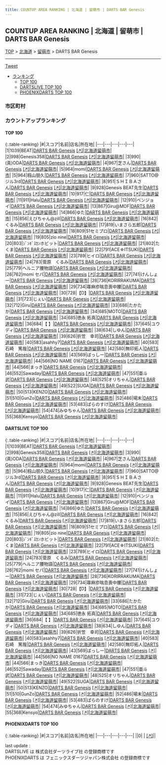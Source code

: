 ```yaml
---
title: COUNTUP AREA RANKING | 北海道 | 留萌市 | DARTS BAR Genesis
---
```

## COUNTUP AREA RANKING | 北海道 | 留萌市 | DARTS BAR Genesis

[TOP](/darts/rank/) > [北海道](/darts/rank/北海道/) > [留萌市](/darts/rank/北海道/留萌市/) > DARTS BAR Genesis

___

<a href="https://twitter.com/share?ref_src=twsrc%5Etfw" data-text="COUNTUP AREA RANKING | 北海道留萌市DARTS BAR Genesis" class="twitter-share-button" data-hashtags="DARTSLIVE,PHOENIXDARTS,darts,ダーツ" data-show-count="false">Tweet</a>

* [ランキング](#カウントアップランキング)
    * [TOP 100](#top-100)
    * [DARTSLIVE TOP 100](#dartslive-top-100)
    * [PHOENIXDARTS TOP 100](#phoenixdarts-top-100)

### 市区町村

<ul>

</ul>

### カウントアップランキング

#### TOP 100



{:.table-ranking}
|#|スコア|名前|店名|所在地|
|---|---|---|---|---|
|1|1039|<span class="rank-name-dl">BEAT</span>|<a href="/darts/rank/shops/e6007222f2e58c11fec1ae84bb28bd87.html">DARTS BAR Genesis</a> <a href="https://search.dartslive.com/jp/shop/e6007222f2e58c11fec1ae84bb28bd87">[↗]</a>|<a href="/darts/rank/北海道/留萌市">北海道留萌市</a>|
|2|998|<span class="rank-name-dl">Genesis358</span>|<a href="/darts/rank/shops/e6007222f2e58c11fec1ae84bb28bd87.html">DARTS BAR Genesis</a> <a href="https://search.dartslive.com/jp/shop/e6007222f2e58c11fec1ae84bb28bd87">[↗]</a>|<a href="/darts/rank/北海道/留萌市">北海道留萌市</a>|
|3|990|<span class="rank-name-dl">(真)ODA</span>|<a href="/darts/rank/shops/e6007222f2e58c11fec1ae84bb28bd87.html">DARTS BAR Genesis</a> <a href="https://search.dartslive.com/jp/shop/e6007222f2e58c11fec1ae84bb28bd87">[↗]</a>|<a href="/darts/rank/北海道/留萌市">北海道留萌市</a>|
|4|967|<span class="rank-name-dl">芝さん</span>|<a href="/darts/rank/shops/e6007222f2e58c11fec1ae84bb28bd87.html">DARTS BAR Genesis</a> <a href="https://search.dartslive.com/jp/shop/e6007222f2e58c11fec1ae84bb28bd87">[↗]</a>|<a href="/darts/rank/北海道/留萌市">北海道留萌市</a>|
|5|964|<span class="rank-name-dl">momi</span>|<a href="/darts/rank/shops/e6007222f2e58c11fec1ae84bb28bd87.html">DARTS BAR Genesis</a> <a href="https://search.dartslive.com/jp/shop/e6007222f2e58c11fec1ae84bb28bd87">[↗]</a>|<a href="/darts/rank/北海道/留萌市">北海道留萌市</a>|
|5|964|<span class="rank-name-dl">籾山朋久</span>|<a href="/darts/rank/shops/e6007222f2e58c11fec1ae84bb28bd87.html">DARTS BAR Genesis</a> <a href="https://search.dartslive.com/jp/shop/e6007222f2e58c11fec1ae84bb28bd87">[↗]</a>|<a href="/darts/rank/北海道/留萌市">北海道留萌市</a>|
|7|960|<span class="rank-name-dl">SATTO@ジル3rd</span>|<a href="/darts/rank/shops/e6007222f2e58c11fec1ae84bb28bd87.html">DARTS BAR Genesis</a> <a href="https://search.dartslive.com/jp/shop/e6007222f2e58c11fec1ae84bb28bd87">[↗]</a>|<a href="/darts/rank/北海道/留萌市">北海道留萌市</a>|
|8|951|<span class="rank-name-dl">ＳＨＩＢＡさん</span>|<a href="/darts/rank/shops/e6007222f2e58c11fec1ae84bb28bd87.html">DARTS BAR Genesis</a> <a href="https://search.dartslive.com/jp/shop/e6007222f2e58c11fec1ae84bb28bd87">[↗]</a>|<a href="/darts/rank/北海道/留萌市">北海道留萌市</a>|
|9|928|<span class="rank-name-dl">Genesis BEAT先生</span>|<a href="/darts/rank/shops/e6007222f2e58c11fec1ae84bb28bd87.html">DARTS BAR Genesis</a> <a href="https://search.dartslive.com/jp/shop/e6007222f2e58c11fec1ae84bb28bd87">[↗]</a>|<a href="/darts/rank/北海道/留萌市">北海道留萌市</a>|
|10|917|<span class="rank-name-dl">仁</span>|<a href="/darts/rank/shops/e6007222f2e58c11fec1ae84bb28bd87.html">DARTS BAR Genesis</a> <a href="https://search.dartslive.com/jp/shop/e6007222f2e58c11fec1ae84bb28bd87">[↗]</a>|<a href="/darts/rank/北海道/留萌市">北海道留萌市</a>|
|11|911|<span class="rank-name-dl">Halu</span>|<a href="/darts/rank/shops/e6007222f2e58c11fec1ae84bb28bd87.html">DARTS BAR Genesis</a> <a href="https://search.dartslive.com/jp/shop/e6007222f2e58c11fec1ae84bb28bd87">[↗]</a>|<a href="/darts/rank/北海道/留萌市">北海道留萌市</a>|
|12|910|<span class="rank-name-dl">ベンジョイ</span>|<a href="/darts/rank/shops/e6007222f2e58c11fec1ae84bb28bd87.html">DARTS BAR Genesis</a> <a href="https://search.dartslive.com/jp/shop/e6007222f2e58c11fec1ae84bb28bd87">[↗]</a>|<a href="/darts/rank/北海道/留萌市">北海道留萌市</a>|
|13|867|<span class="rank-name-dl">Giru@MOF</span>|<a href="/darts/rank/shops/e6007222f2e58c11fec1ae84bb28bd87.html">DARTS BAR Genesis</a> <a href="https://search.dartslive.com/jp/shop/e6007222f2e58c11fec1ae84bb28bd87">[↗]</a>|<a href="/darts/rank/北海道/留萌市">北海道留萌市</a>|
|14|866|<span class="rank-name-dl">ゆた</span>|<a href="/darts/rank/shops/e6007222f2e58c11fec1ae84bb28bd87.html">DARTS BAR Genesis</a> <a href="https://search.dartslive.com/jp/shop/e6007222f2e58c11fec1ae84bb28bd87">[↗]</a>|<a href="/darts/rank/北海道/留萌市">北海道留萌市</a>|
|15|856|<span class="rank-name-dl">えびちゃん@zill</span>|<a href="/darts/rank/shops/e6007222f2e58c11fec1ae84bb28bd87.html">DARTS BAR Genesis</a> <a href="https://search.dartslive.com/jp/shop/e6007222f2e58c11fec1ae84bb28bd87">[↗]</a>|<a href="/darts/rank/北海道/留萌市">北海道留萌市</a>|
|16|842|<span class="rank-name-dl">くるみ</span>|<a href="/darts/rank/shops/e6007222f2e58c11fec1ae84bb28bd87.html">DARTS BAR Genesis</a> <a href="https://search.dartslive.com/jp/shop/e6007222f2e58c11fec1ae84bb28bd87">[↗]</a>|<a href="/darts/rank/北海道/留萌市">北海道留萌市</a>|
|17|819|<span class="rank-name-dl">いまさら五郎</span>|<a href="/darts/rank/shops/e6007222f2e58c11fec1ae84bb28bd87.html">DARTS BAR Genesis</a> <a href="https://search.dartslive.com/jp/shop/e6007222f2e58c11fec1ae84bb28bd87">[↗]</a>|<a href="/darts/rank/北海道/留萌市">北海道留萌市</a>|
|18|809|<span class="rank-name-dl">51セミプロ</span>|<a href="/darts/rank/shops/e6007222f2e58c11fec1ae84bb28bd87.html">DARTS BAR Genesis</a> <a href="https://search.dartslive.com/jp/shop/e6007222f2e58c11fec1ae84bb28bd87">[↗]</a>|<a href="/darts/rank/北海道/留萌市">北海道留萌市</a>|
|19|805|<span class="rank-name-dl">zio nine</span>|<a href="/darts/rank/shops/e6007222f2e58c11fec1ae84bb28bd87.html">DARTS BAR Genesis</a> <a href="https://search.dartslive.com/jp/shop/e6007222f2e58c11fec1ae84bb28bd87">[↗]</a>|<a href="/darts/rank/北海道/留萌市">北海道留萌市</a>|
|20|803|<span class="rank-name-dl">ｼﾞﾝｷﾞｽｶﾝホビット</span>|<a href="/darts/rank/shops/e6007222f2e58c11fec1ae84bb28bd87.html">DARTS BAR Genesis</a> <a href="https://search.dartslive.com/jp/shop/e6007222f2e58c11fec1ae84bb28bd87">[↗]</a>|<a href="/darts/rank/北海道/留萌市">北海道留萌市</a>|
|21|802|<span class="rank-name-dl">たくま</span>|<a href="/darts/rank/shops/e6007222f2e58c11fec1ae84bb28bd87.html">DARTS BAR Genesis</a> <a href="https://search.dartslive.com/jp/shop/e6007222f2e58c11fec1ae84bb28bd87">[↗]</a>|<a href="/darts/rank/北海道/留萌市">北海道留萌市</a>|
|22|791|<span class="rank-name-dl">ACE☆ITSUKI</span>|<a href="/darts/rank/shops/e6007222f2e58c11fec1ae84bb28bd87.html">DARTS BAR Genesis</a> <a href="https://search.dartslive.com/jp/shop/e6007222f2e58c11fec1ae84bb28bd87">[↗]</a>|<a href="/darts/rank/北海道/留萌市">北海道留萌市</a>|
|23|789|<span class="rank-name-dl">ヒイロ</span>|<a href="/darts/rank/shops/e6007222f2e58c11fec1ae84bb28bd87.html">DARTS BAR Genesis</a> <a href="https://search.dartslive.com/jp/shop/e6007222f2e58c11fec1ae84bb28bd87">[↗]</a>|<a href="/darts/rank/北海道/留萌市">北海道留萌市</a>|
|24|783|<span class="rank-name-dl">菅原　くるみ</span>|<a href="/darts/rank/shops/e6007222f2e58c11fec1ae84bb28bd87.html">DARTS BAR Genesis</a> <a href="https://search.dartslive.com/jp/shop/e6007222f2e58c11fec1ae84bb28bd87">[↗]</a>|<a href="/darts/rank/北海道/留萌市">北海道留萌市</a>|
|25|779|<span class="rank-name-dl">ヘルニア腰物語</span>|<a href="/darts/rank/shops/e6007222f2e58c11fec1ae84bb28bd87.html">DARTS BAR Genesis</a> <a href="https://search.dartslive.com/jp/shop/e6007222f2e58c11fec1ae84bb28bd87">[↗]</a>|<a href="/darts/rank/北海道/留萌市">北海道留萌市</a>|
|26|762|<span class="rank-name-dl">momi セパ</span>|<a href="/darts/rank/shops/e6007222f2e58c11fec1ae84bb28bd87.html">DARTS BAR Genesis</a> <a href="https://search.dartslive.com/jp/shop/e6007222f2e58c11fec1ae84bb28bd87">[↗]</a>|<a href="/darts/rank/北海道/留萌市">北海道留萌市</a>|
|27|741|<span class="rank-name-dl">けんしょー</span>|<a href="/darts/rank/shops/e6007222f2e58c11fec1ae84bb28bd87.html">DARTS BAR Genesis</a> <a href="https://search.dartslive.com/jp/shop/e6007222f2e58c11fec1ae84bb28bd87">[↗]</a>|<a href="/darts/rank/北海道/留萌市">北海道留萌市</a>|
|28|736|<span class="rank-name-dl">KORIRRAKUMA</span>|<a href="/darts/rank/shops/e6007222f2e58c11fec1ae84bb28bd87.html">DARTS BAR Genesis</a> <a href="https://search.dartslive.com/jp/shop/e6007222f2e58c11fec1ae84bb28bd87">[↗]</a>|<a href="/darts/rank/北海道/留萌市">北海道留萌市</a>|
|29|734|<span class="rank-name-dl">蕁麻疹喘息喪中腰</span>|<a href="/darts/rank/shops/e6007222f2e58c11fec1ae84bb28bd87.html">DARTS BAR Genesis</a> <a href="https://search.dartslive.com/jp/shop/e6007222f2e58c11fec1ae84bb28bd87">[↗]</a>|<a href="/darts/rank/北海道/留萌市">北海道留萌市</a>|
|30|728|<span class="rank-name-dl">【D】</span>|<a href="/darts/rank/shops/e6007222f2e58c11fec1ae84bb28bd87.html">DARTS BAR Genesis</a> <a href="https://search.dartslive.com/jp/shop/e6007222f2e58c11fec1ae84bb28bd87">[↗]</a>|<a href="/darts/rank/北海道/留萌市">北海道留萌市</a>|
|31|723|<span class="rank-name-dl">じぇい</span>|<a href="/darts/rank/shops/e6007222f2e58c11fec1ae84bb28bd87.html">DARTS BAR Genesis</a> <a href="https://search.dartslive.com/jp/shop/e6007222f2e58c11fec1ae84bb28bd87">[↗]</a>|<a href="/darts/rank/北海道/留萌市">北海道留萌市</a>|
|32|712|<span class="rank-name-dl">Giru</span>|<a href="/darts/rank/shops/e6007222f2e58c11fec1ae84bb28bd87.html">DARTS BAR Genesis</a> <a href="https://search.dartslive.com/jp/shop/e6007222f2e58c11fec1ae84bb28bd87">[↗]</a>|<a href="/darts/rank/北海道/留萌市">北海道留萌市</a>|
|33|686|<span class="rank-name-dl">たかたか</span>|<a href="/darts/rank/shops/e6007222f2e58c11fec1ae84bb28bd87.html">DARTS BAR Genesis</a> <a href="https://search.dartslive.com/jp/shop/e6007222f2e58c11fec1ae84bb28bd87">[↗]</a>|<a href="/darts/rank/北海道/留萌市">北海道留萌市</a>|
|34|685|<span class="rank-name-dl">MOTO</span>|<a href="/darts/rank/shops/e6007222f2e58c11fec1ae84bb28bd87.html">DARTS BAR Genesis</a> <a href="https://search.dartslive.com/jp/shop/e6007222f2e58c11fec1ae84bb28bd87">[↗]</a>|<a href="/darts/rank/北海道/留萌市">北海道留萌市</a>|
|34|685|<span class="rank-name-dl">徳永 拓真</span>|<a href="/darts/rank/shops/e6007222f2e58c11fec1ae84bb28bd87.html">DARTS BAR Genesis</a> <a href="https://search.dartslive.com/jp/shop/e6007222f2e58c11fec1ae84bb28bd87">[↗]</a>|<a href="/darts/rank/北海道/留萌市">北海道留萌市</a>|
|36|684|<span class="rank-name-dl">【 】</span>|<a href="/darts/rank/shops/e6007222f2e58c11fec1ae84bb28bd87.html">DARTS BAR Genesis</a> <a href="https://search.dartslive.com/jp/shop/e6007222f2e58c11fec1ae84bb28bd87">[↗]</a>|<a href="/darts/rank/北海道/留萌市">北海道留萌市</a>|
|37|645|<span class="rank-name-dl">ユウディ</span>|<a href="/darts/rank/shops/e6007222f2e58c11fec1ae84bb28bd87.html">DARTS BAR Genesis</a> <a href="https://search.dartslive.com/jp/shop/e6007222f2e58c11fec1ae84bb28bd87">[↗]</a>|<a href="/darts/rank/北海道/留萌市">北海道留萌市</a>|
|38|634|<span class="rank-name-dl">しゆん</span>|<a href="/darts/rank/shops/e6007222f2e58c11fec1ae84bb28bd87.html">DARTS BAR Genesis</a> <a href="https://search.dartslive.com/jp/shop/e6007222f2e58c11fec1ae84bb28bd87">[↗]</a>|<a href="/darts/rank/北海道/留萌市">北海道留萌市</a>|
|39|626|<span class="rank-name-dl">折笠　幸司</span>|<a href="/darts/rank/shops/e6007222f2e58c11fec1ae84bb28bd87.html">DARTS BAR Genesis</a> <a href="https://search.dartslive.com/jp/shop/e6007222f2e58c11fec1ae84bb28bd87">[↗]</a>|<a href="/darts/rank/北海道/留萌市">北海道留萌市</a>|
|40|583|<span class="rank-name-dl">asahhy7</span>|<a href="/darts/rank/shops/e6007222f2e58c11fec1ae84bb28bd87.html">DARTS BAR Genesis</a> <a href="https://search.dartslive.com/jp/shop/e6007222f2e58c11fec1ae84bb28bd87">[↗]</a>|<a href="/darts/rank/北海道/留萌市">北海道留萌市</a>|
|40|583|<span class="rank-name-dl">石崎　篤哉</span>|<a href="/darts/rank/shops/e6007222f2e58c11fec1ae84bb28bd87.html">DARTS BAR Genesis</a> <a href="https://search.dartslive.com/jp/shop/e6007222f2e58c11fec1ae84bb28bd87">[↗]</a>|<a href="/darts/rank/北海道/留萌市">北海道留萌市</a>|
|42|580|<span class="rank-name-dl">無印拓人</span>|<a href="/darts/rank/shops/e6007222f2e58c11fec1ae84bb28bd87.html">DARTS BAR Genesis</a> <a href="https://search.dartslive.com/jp/shop/e6007222f2e58c11fec1ae84bb28bd87">[↗]</a>|<a href="/darts/rank/北海道/留萌市">北海道留萌市</a>|
|43|569|<span class="rank-name-dl">ばっしー</span>|<a href="/darts/rank/shops/e6007222f2e58c11fec1ae84bb28bd87.html">DARTS BAR Genesis</a> <a href="https://search.dartslive.com/jp/shop/e6007222f2e58c11fec1ae84bb28bd87">[↗]</a>|<a href="/darts/rank/北海道/留萌市">北海道留萌市</a>|
|44|566|<span class="rank-name-dl">NO NAME 0167</span>|<a href="/darts/rank/shops/e6007222f2e58c11fec1ae84bb28bd87.html">DARTS BAR Genesis</a> <a href="https://search.dartslive.com/jp/shop/e6007222f2e58c11fec1ae84bb28bd87">[↗]</a>|<a href="/darts/rank/北海道/留萌市">北海道留萌市</a>|
|44|566|<span class="rank-name-dl">まっき</span>|<a href="/darts/rank/shops/e6007222f2e58c11fec1ae84bb28bd87.html">DARTS BAR Genesis</a> <a href="https://search.dartslive.com/jp/shop/e6007222f2e58c11fec1ae84bb28bd87">[↗]</a>|<a href="/darts/rank/北海道/留萌市">北海道留萌市</a>|
|46|552|<span class="rank-name-dl">Sawaday</span>|<a href="/darts/rank/shops/e6007222f2e58c11fec1ae84bb28bd87.html">DARTS BAR Genesis</a> <a href="https://search.dartslive.com/jp/shop/e6007222f2e58c11fec1ae84bb28bd87">[↗]</a>|<a href="/darts/rank/北海道/留萌市">北海道留萌市</a>|
|47|551|<span class="rank-name-dl">亜斗武</span>|<a href="/darts/rank/shops/e6007222f2e58c11fec1ae84bb28bd87.html">DARTS BAR Genesis</a> <a href="https://search.dartslive.com/jp/shop/e6007222f2e58c11fec1ae84bb28bd87">[↗]</a>|<a href="/darts/rank/北海道/留萌市">北海道留萌市</a>|
|48|525|<span class="rank-name-dl">オリちゃん</span>|<a href="/darts/rank/shops/e6007222f2e58c11fec1ae84bb28bd87.html">DARTS BAR Genesis</a> <a href="https://search.dartslive.com/jp/shop/e6007222f2e58c11fec1ae84bb28bd87">[↗]</a>|<a href="/darts/rank/北海道/留萌市">北海道留萌市</a>|
|49|522|<span class="rank-name-dl">SUGA</span>|<a href="/darts/rank/shops/e6007222f2e58c11fec1ae84bb28bd87.html">DARTS BAR Genesis</a> <a href="https://search.dartslive.com/jp/shop/e6007222f2e58c11fec1ae84bb28bd87">[↗]</a>|<a href="/darts/rank/北海道/留萌市">北海道留萌市</a>|
|50|513|<span class="rank-name-dl">KENZO</span>|<a href="/darts/rank/shops/e6007222f2e58c11fec1ae84bb28bd87.html">DARTS BAR Genesis</a> <a href="https://search.dartslive.com/jp/shop/e6007222f2e58c11fec1ae84bb28bd87">[↗]</a>|<a href="/darts/rank/北海道/留萌市">北海道留萌市</a>|
|51|510|<span class="rank-name-dl">GunZo</span>|<a href="/darts/rank/shops/e6007222f2e58c11fec1ae84bb28bd87.html">DARTS BAR Genesis</a> <a href="https://search.dartslive.com/jp/shop/e6007222f2e58c11fec1ae84bb28bd87">[↗]</a>|<a href="/darts/rank/北海道/留萌市">北海道留萌市</a>|
|52|486|<span class="rank-name-dl">場末</span>|<a href="/darts/rank/shops/e6007222f2e58c11fec1ae84bb28bd87.html">DARTS BAR Genesis</a> <a href="https://search.dartslive.com/jp/shop/e6007222f2e58c11fec1ae84bb28bd87">[↗]</a>|<a href="/darts/rank/北海道/留萌市">北海道留萌市</a>|
|53|483|<span class="rank-name-dl">ぱらのすけ</span>|<a href="/darts/rank/shops/e6007222f2e58c11fec1ae84bb28bd87.html">DARTS BAR Genesis</a> <a href="https://search.dartslive.com/jp/shop/e6007222f2e58c11fec1ae84bb28bd87">[↗]</a>|<a href="/darts/rank/北海道/留萌市">北海道留萌市</a>|
|54|474|<span class="rank-name-dl">みゆちゃん</span>|<a href="/darts/rank/shops/e6007222f2e58c11fec1ae84bb28bd87.html">DARTS BAR Genesis</a> <a href="https://search.dartslive.com/jp/shop/e6007222f2e58c11fec1ae84bb28bd87">[↗]</a>|<a href="/darts/rank/北海道/留萌市">北海道留萌市</a>|
|55|368|<span class="rank-name-dl">Kensyo</span>|<a href="/darts/rank/shops/e6007222f2e58c11fec1ae84bb28bd87.html">DARTS BAR Genesis</a> <a href="https://search.dartslive.com/jp/shop/e6007222f2e58c11fec1ae84bb28bd87">[↗]</a>|<a href="/darts/rank/北海道/留萌市">北海道留萌市</a>|


#### DARTSLIVE TOP 100



{:.table-ranking}
|#|スコア|名前|店名|所在地|
|---|---|---|---|---|
|1|1039|<span class="rank-name-dl">BEAT</span>|<a href="/darts/rank/shops/e6007222f2e58c11fec1ae84bb28bd87.html">DARTS BAR Genesis</a> <a href="https://search.dartslive.com/jp/shop/e6007222f2e58c11fec1ae84bb28bd87">[↗]</a>|<a href="/darts/rank/北海道/留萌市">北海道留萌市</a>|
|2|998|<span class="rank-name-dl">Genesis358</span>|<a href="/darts/rank/shops/e6007222f2e58c11fec1ae84bb28bd87.html">DARTS BAR Genesis</a> <a href="https://search.dartslive.com/jp/shop/e6007222f2e58c11fec1ae84bb28bd87">[↗]</a>|<a href="/darts/rank/北海道/留萌市">北海道留萌市</a>|
|3|990|<span class="rank-name-dl">(真)ODA</span>|<a href="/darts/rank/shops/e6007222f2e58c11fec1ae84bb28bd87.html">DARTS BAR Genesis</a> <a href="https://search.dartslive.com/jp/shop/e6007222f2e58c11fec1ae84bb28bd87">[↗]</a>|<a href="/darts/rank/北海道/留萌市">北海道留萌市</a>|
|4|967|<span class="rank-name-dl">芝さん</span>|<a href="/darts/rank/shops/e6007222f2e58c11fec1ae84bb28bd87.html">DARTS BAR Genesis</a> <a href="https://search.dartslive.com/jp/shop/e6007222f2e58c11fec1ae84bb28bd87">[↗]</a>|<a href="/darts/rank/北海道/留萌市">北海道留萌市</a>|
|5|964|<span class="rank-name-dl">momi</span>|<a href="/darts/rank/shops/e6007222f2e58c11fec1ae84bb28bd87.html">DARTS BAR Genesis</a> <a href="https://search.dartslive.com/jp/shop/e6007222f2e58c11fec1ae84bb28bd87">[↗]</a>|<a href="/darts/rank/北海道/留萌市">北海道留萌市</a>|
|5|964|<span class="rank-name-dl">籾山朋久</span>|<a href="/darts/rank/shops/e6007222f2e58c11fec1ae84bb28bd87.html">DARTS BAR Genesis</a> <a href="https://search.dartslive.com/jp/shop/e6007222f2e58c11fec1ae84bb28bd87">[↗]</a>|<a href="/darts/rank/北海道/留萌市">北海道留萌市</a>|
|7|960|<span class="rank-name-dl">SATTO@ジル3rd</span>|<a href="/darts/rank/shops/e6007222f2e58c11fec1ae84bb28bd87.html">DARTS BAR Genesis</a> <a href="https://search.dartslive.com/jp/shop/e6007222f2e58c11fec1ae84bb28bd87">[↗]</a>|<a href="/darts/rank/北海道/留萌市">北海道留萌市</a>|
|8|951|<span class="rank-name-dl">ＳＨＩＢＡさん</span>|<a href="/darts/rank/shops/e6007222f2e58c11fec1ae84bb28bd87.html">DARTS BAR Genesis</a> <a href="https://search.dartslive.com/jp/shop/e6007222f2e58c11fec1ae84bb28bd87">[↗]</a>|<a href="/darts/rank/北海道/留萌市">北海道留萌市</a>|
|9|928|<span class="rank-name-dl">Genesis BEAT先生</span>|<a href="/darts/rank/shops/e6007222f2e58c11fec1ae84bb28bd87.html">DARTS BAR Genesis</a> <a href="https://search.dartslive.com/jp/shop/e6007222f2e58c11fec1ae84bb28bd87">[↗]</a>|<a href="/darts/rank/北海道/留萌市">北海道留萌市</a>|
|10|917|<span class="rank-name-dl">仁</span>|<a href="/darts/rank/shops/e6007222f2e58c11fec1ae84bb28bd87.html">DARTS BAR Genesis</a> <a href="https://search.dartslive.com/jp/shop/e6007222f2e58c11fec1ae84bb28bd87">[↗]</a>|<a href="/darts/rank/北海道/留萌市">北海道留萌市</a>|
|11|911|<span class="rank-name-dl">Halu</span>|<a href="/darts/rank/shops/e6007222f2e58c11fec1ae84bb28bd87.html">DARTS BAR Genesis</a> <a href="https://search.dartslive.com/jp/shop/e6007222f2e58c11fec1ae84bb28bd87">[↗]</a>|<a href="/darts/rank/北海道/留萌市">北海道留萌市</a>|
|12|910|<span class="rank-name-dl">ベンジョイ</span>|<a href="/darts/rank/shops/e6007222f2e58c11fec1ae84bb28bd87.html">DARTS BAR Genesis</a> <a href="https://search.dartslive.com/jp/shop/e6007222f2e58c11fec1ae84bb28bd87">[↗]</a>|<a href="/darts/rank/北海道/留萌市">北海道留萌市</a>|
|13|867|<span class="rank-name-dl">Giru@MOF</span>|<a href="/darts/rank/shops/e6007222f2e58c11fec1ae84bb28bd87.html">DARTS BAR Genesis</a> <a href="https://search.dartslive.com/jp/shop/e6007222f2e58c11fec1ae84bb28bd87">[↗]</a>|<a href="/darts/rank/北海道/留萌市">北海道留萌市</a>|
|14|866|<span class="rank-name-dl">ゆた</span>|<a href="/darts/rank/shops/e6007222f2e58c11fec1ae84bb28bd87.html">DARTS BAR Genesis</a> <a href="https://search.dartslive.com/jp/shop/e6007222f2e58c11fec1ae84bb28bd87">[↗]</a>|<a href="/darts/rank/北海道/留萌市">北海道留萌市</a>|
|15|856|<span class="rank-name-dl">えびちゃん@zill</span>|<a href="/darts/rank/shops/e6007222f2e58c11fec1ae84bb28bd87.html">DARTS BAR Genesis</a> <a href="https://search.dartslive.com/jp/shop/e6007222f2e58c11fec1ae84bb28bd87">[↗]</a>|<a href="/darts/rank/北海道/留萌市">北海道留萌市</a>|
|16|842|<span class="rank-name-dl">くるみ</span>|<a href="/darts/rank/shops/e6007222f2e58c11fec1ae84bb28bd87.html">DARTS BAR Genesis</a> <a href="https://search.dartslive.com/jp/shop/e6007222f2e58c11fec1ae84bb28bd87">[↗]</a>|<a href="/darts/rank/北海道/留萌市">北海道留萌市</a>|
|17|819|<span class="rank-name-dl">いまさら五郎</span>|<a href="/darts/rank/shops/e6007222f2e58c11fec1ae84bb28bd87.html">DARTS BAR Genesis</a> <a href="https://search.dartslive.com/jp/shop/e6007222f2e58c11fec1ae84bb28bd87">[↗]</a>|<a href="/darts/rank/北海道/留萌市">北海道留萌市</a>|
|18|809|<span class="rank-name-dl">51セミプロ</span>|<a href="/darts/rank/shops/e6007222f2e58c11fec1ae84bb28bd87.html">DARTS BAR Genesis</a> <a href="https://search.dartslive.com/jp/shop/e6007222f2e58c11fec1ae84bb28bd87">[↗]</a>|<a href="/darts/rank/北海道/留萌市">北海道留萌市</a>|
|19|805|<span class="rank-name-dl">zio nine</span>|<a href="/darts/rank/shops/e6007222f2e58c11fec1ae84bb28bd87.html">DARTS BAR Genesis</a> <a href="https://search.dartslive.com/jp/shop/e6007222f2e58c11fec1ae84bb28bd87">[↗]</a>|<a href="/darts/rank/北海道/留萌市">北海道留萌市</a>|
|20|803|<span class="rank-name-dl">ｼﾞﾝｷﾞｽｶﾝホビット</span>|<a href="/darts/rank/shops/e6007222f2e58c11fec1ae84bb28bd87.html">DARTS BAR Genesis</a> <a href="https://search.dartslive.com/jp/shop/e6007222f2e58c11fec1ae84bb28bd87">[↗]</a>|<a href="/darts/rank/北海道/留萌市">北海道留萌市</a>|
|21|802|<span class="rank-name-dl">たくま</span>|<a href="/darts/rank/shops/e6007222f2e58c11fec1ae84bb28bd87.html">DARTS BAR Genesis</a> <a href="https://search.dartslive.com/jp/shop/e6007222f2e58c11fec1ae84bb28bd87">[↗]</a>|<a href="/darts/rank/北海道/留萌市">北海道留萌市</a>|
|22|791|<span class="rank-name-dl">ACE☆ITSUKI</span>|<a href="/darts/rank/shops/e6007222f2e58c11fec1ae84bb28bd87.html">DARTS BAR Genesis</a> <a href="https://search.dartslive.com/jp/shop/e6007222f2e58c11fec1ae84bb28bd87">[↗]</a>|<a href="/darts/rank/北海道/留萌市">北海道留萌市</a>|
|23|789|<span class="rank-name-dl">ヒイロ</span>|<a href="/darts/rank/shops/e6007222f2e58c11fec1ae84bb28bd87.html">DARTS BAR Genesis</a> <a href="https://search.dartslive.com/jp/shop/e6007222f2e58c11fec1ae84bb28bd87">[↗]</a>|<a href="/darts/rank/北海道/留萌市">北海道留萌市</a>|
|24|783|<span class="rank-name-dl">菅原　くるみ</span>|<a href="/darts/rank/shops/e6007222f2e58c11fec1ae84bb28bd87.html">DARTS BAR Genesis</a> <a href="https://search.dartslive.com/jp/shop/e6007222f2e58c11fec1ae84bb28bd87">[↗]</a>|<a href="/darts/rank/北海道/留萌市">北海道留萌市</a>|
|25|779|<span class="rank-name-dl">ヘルニア腰物語</span>|<a href="/darts/rank/shops/e6007222f2e58c11fec1ae84bb28bd87.html">DARTS BAR Genesis</a> <a href="https://search.dartslive.com/jp/shop/e6007222f2e58c11fec1ae84bb28bd87">[↗]</a>|<a href="/darts/rank/北海道/留萌市">北海道留萌市</a>|
|26|762|<span class="rank-name-dl">momi セパ</span>|<a href="/darts/rank/shops/e6007222f2e58c11fec1ae84bb28bd87.html">DARTS BAR Genesis</a> <a href="https://search.dartslive.com/jp/shop/e6007222f2e58c11fec1ae84bb28bd87">[↗]</a>|<a href="/darts/rank/北海道/留萌市">北海道留萌市</a>|
|27|741|<span class="rank-name-dl">けんしょー</span>|<a href="/darts/rank/shops/e6007222f2e58c11fec1ae84bb28bd87.html">DARTS BAR Genesis</a> <a href="https://search.dartslive.com/jp/shop/e6007222f2e58c11fec1ae84bb28bd87">[↗]</a>|<a href="/darts/rank/北海道/留萌市">北海道留萌市</a>|
|28|736|<span class="rank-name-dl">KORIRRAKUMA</span>|<a href="/darts/rank/shops/e6007222f2e58c11fec1ae84bb28bd87.html">DARTS BAR Genesis</a> <a href="https://search.dartslive.com/jp/shop/e6007222f2e58c11fec1ae84bb28bd87">[↗]</a>|<a href="/darts/rank/北海道/留萌市">北海道留萌市</a>|
|29|734|<span class="rank-name-dl">蕁麻疹喘息喪中腰</span>|<a href="/darts/rank/shops/e6007222f2e58c11fec1ae84bb28bd87.html">DARTS BAR Genesis</a> <a href="https://search.dartslive.com/jp/shop/e6007222f2e58c11fec1ae84bb28bd87">[↗]</a>|<a href="/darts/rank/北海道/留萌市">北海道留萌市</a>|
|30|728|<span class="rank-name-dl">【D】</span>|<a href="/darts/rank/shops/e6007222f2e58c11fec1ae84bb28bd87.html">DARTS BAR Genesis</a> <a href="https://search.dartslive.com/jp/shop/e6007222f2e58c11fec1ae84bb28bd87">[↗]</a>|<a href="/darts/rank/北海道/留萌市">北海道留萌市</a>|
|31|723|<span class="rank-name-dl">じぇい</span>|<a href="/darts/rank/shops/e6007222f2e58c11fec1ae84bb28bd87.html">DARTS BAR Genesis</a> <a href="https://search.dartslive.com/jp/shop/e6007222f2e58c11fec1ae84bb28bd87">[↗]</a>|<a href="/darts/rank/北海道/留萌市">北海道留萌市</a>|
|32|712|<span class="rank-name-dl">Giru</span>|<a href="/darts/rank/shops/e6007222f2e58c11fec1ae84bb28bd87.html">DARTS BAR Genesis</a> <a href="https://search.dartslive.com/jp/shop/e6007222f2e58c11fec1ae84bb28bd87">[↗]</a>|<a href="/darts/rank/北海道/留萌市">北海道留萌市</a>|
|33|686|<span class="rank-name-dl">たかたか</span>|<a href="/darts/rank/shops/e6007222f2e58c11fec1ae84bb28bd87.html">DARTS BAR Genesis</a> <a href="https://search.dartslive.com/jp/shop/e6007222f2e58c11fec1ae84bb28bd87">[↗]</a>|<a href="/darts/rank/北海道/留萌市">北海道留萌市</a>|
|34|685|<span class="rank-name-dl">MOTO</span>|<a href="/darts/rank/shops/e6007222f2e58c11fec1ae84bb28bd87.html">DARTS BAR Genesis</a> <a href="https://search.dartslive.com/jp/shop/e6007222f2e58c11fec1ae84bb28bd87">[↗]</a>|<a href="/darts/rank/北海道/留萌市">北海道留萌市</a>|
|34|685|<span class="rank-name-dl">徳永 拓真</span>|<a href="/darts/rank/shops/e6007222f2e58c11fec1ae84bb28bd87.html">DARTS BAR Genesis</a> <a href="https://search.dartslive.com/jp/shop/e6007222f2e58c11fec1ae84bb28bd87">[↗]</a>|<a href="/darts/rank/北海道/留萌市">北海道留萌市</a>|
|36|684|<span class="rank-name-dl">【 】</span>|<a href="/darts/rank/shops/e6007222f2e58c11fec1ae84bb28bd87.html">DARTS BAR Genesis</a> <a href="https://search.dartslive.com/jp/shop/e6007222f2e58c11fec1ae84bb28bd87">[↗]</a>|<a href="/darts/rank/北海道/留萌市">北海道留萌市</a>|
|37|645|<span class="rank-name-dl">ユウディ</span>|<a href="/darts/rank/shops/e6007222f2e58c11fec1ae84bb28bd87.html">DARTS BAR Genesis</a> <a href="https://search.dartslive.com/jp/shop/e6007222f2e58c11fec1ae84bb28bd87">[↗]</a>|<a href="/darts/rank/北海道/留萌市">北海道留萌市</a>|
|38|634|<span class="rank-name-dl">しゆん</span>|<a href="/darts/rank/shops/e6007222f2e58c11fec1ae84bb28bd87.html">DARTS BAR Genesis</a> <a href="https://search.dartslive.com/jp/shop/e6007222f2e58c11fec1ae84bb28bd87">[↗]</a>|<a href="/darts/rank/北海道/留萌市">北海道留萌市</a>|
|39|626|<span class="rank-name-dl">折笠　幸司</span>|<a href="/darts/rank/shops/e6007222f2e58c11fec1ae84bb28bd87.html">DARTS BAR Genesis</a> <a href="https://search.dartslive.com/jp/shop/e6007222f2e58c11fec1ae84bb28bd87">[↗]</a>|<a href="/darts/rank/北海道/留萌市">北海道留萌市</a>|
|40|583|<span class="rank-name-dl">asahhy7</span>|<a href="/darts/rank/shops/e6007222f2e58c11fec1ae84bb28bd87.html">DARTS BAR Genesis</a> <a href="https://search.dartslive.com/jp/shop/e6007222f2e58c11fec1ae84bb28bd87">[↗]</a>|<a href="/darts/rank/北海道/留萌市">北海道留萌市</a>|
|40|583|<span class="rank-name-dl">石崎　篤哉</span>|<a href="/darts/rank/shops/e6007222f2e58c11fec1ae84bb28bd87.html">DARTS BAR Genesis</a> <a href="https://search.dartslive.com/jp/shop/e6007222f2e58c11fec1ae84bb28bd87">[↗]</a>|<a href="/darts/rank/北海道/留萌市">北海道留萌市</a>|
|42|580|<span class="rank-name-dl">無印拓人</span>|<a href="/darts/rank/shops/e6007222f2e58c11fec1ae84bb28bd87.html">DARTS BAR Genesis</a> <a href="https://search.dartslive.com/jp/shop/e6007222f2e58c11fec1ae84bb28bd87">[↗]</a>|<a href="/darts/rank/北海道/留萌市">北海道留萌市</a>|
|43|569|<span class="rank-name-dl">ばっしー</span>|<a href="/darts/rank/shops/e6007222f2e58c11fec1ae84bb28bd87.html">DARTS BAR Genesis</a> <a href="https://search.dartslive.com/jp/shop/e6007222f2e58c11fec1ae84bb28bd87">[↗]</a>|<a href="/darts/rank/北海道/留萌市">北海道留萌市</a>|
|44|566|<span class="rank-name-dl">NO NAME 0167</span>|<a href="/darts/rank/shops/e6007222f2e58c11fec1ae84bb28bd87.html">DARTS BAR Genesis</a> <a href="https://search.dartslive.com/jp/shop/e6007222f2e58c11fec1ae84bb28bd87">[↗]</a>|<a href="/darts/rank/北海道/留萌市">北海道留萌市</a>|
|44|566|<span class="rank-name-dl">まっき</span>|<a href="/darts/rank/shops/e6007222f2e58c11fec1ae84bb28bd87.html">DARTS BAR Genesis</a> <a href="https://search.dartslive.com/jp/shop/e6007222f2e58c11fec1ae84bb28bd87">[↗]</a>|<a href="/darts/rank/北海道/留萌市">北海道留萌市</a>|
|46|552|<span class="rank-name-dl">Sawaday</span>|<a href="/darts/rank/shops/e6007222f2e58c11fec1ae84bb28bd87.html">DARTS BAR Genesis</a> <a href="https://search.dartslive.com/jp/shop/e6007222f2e58c11fec1ae84bb28bd87">[↗]</a>|<a href="/darts/rank/北海道/留萌市">北海道留萌市</a>|
|47|551|<span class="rank-name-dl">亜斗武</span>|<a href="/darts/rank/shops/e6007222f2e58c11fec1ae84bb28bd87.html">DARTS BAR Genesis</a> <a href="https://search.dartslive.com/jp/shop/e6007222f2e58c11fec1ae84bb28bd87">[↗]</a>|<a href="/darts/rank/北海道/留萌市">北海道留萌市</a>|
|48|525|<span class="rank-name-dl">オリちゃん</span>|<a href="/darts/rank/shops/e6007222f2e58c11fec1ae84bb28bd87.html">DARTS BAR Genesis</a> <a href="https://search.dartslive.com/jp/shop/e6007222f2e58c11fec1ae84bb28bd87">[↗]</a>|<a href="/darts/rank/北海道/留萌市">北海道留萌市</a>|
|49|522|<span class="rank-name-dl">SUGA</span>|<a href="/darts/rank/shops/e6007222f2e58c11fec1ae84bb28bd87.html">DARTS BAR Genesis</a> <a href="https://search.dartslive.com/jp/shop/e6007222f2e58c11fec1ae84bb28bd87">[↗]</a>|<a href="/darts/rank/北海道/留萌市">北海道留萌市</a>|
|50|513|<span class="rank-name-dl">KENZO</span>|<a href="/darts/rank/shops/e6007222f2e58c11fec1ae84bb28bd87.html">DARTS BAR Genesis</a> <a href="https://search.dartslive.com/jp/shop/e6007222f2e58c11fec1ae84bb28bd87">[↗]</a>|<a href="/darts/rank/北海道/留萌市">北海道留萌市</a>|
|51|510|<span class="rank-name-dl">GunZo</span>|<a href="/darts/rank/shops/e6007222f2e58c11fec1ae84bb28bd87.html">DARTS BAR Genesis</a> <a href="https://search.dartslive.com/jp/shop/e6007222f2e58c11fec1ae84bb28bd87">[↗]</a>|<a href="/darts/rank/北海道/留萌市">北海道留萌市</a>|
|52|486|<span class="rank-name-dl">場末</span>|<a href="/darts/rank/shops/e6007222f2e58c11fec1ae84bb28bd87.html">DARTS BAR Genesis</a> <a href="https://search.dartslive.com/jp/shop/e6007222f2e58c11fec1ae84bb28bd87">[↗]</a>|<a href="/darts/rank/北海道/留萌市">北海道留萌市</a>|
|53|483|<span class="rank-name-dl">ぱらのすけ</span>|<a href="/darts/rank/shops/e6007222f2e58c11fec1ae84bb28bd87.html">DARTS BAR Genesis</a> <a href="https://search.dartslive.com/jp/shop/e6007222f2e58c11fec1ae84bb28bd87">[↗]</a>|<a href="/darts/rank/北海道/留萌市">北海道留萌市</a>|
|54|474|<span class="rank-name-dl">みゆちゃん</span>|<a href="/darts/rank/shops/e6007222f2e58c11fec1ae84bb28bd87.html">DARTS BAR Genesis</a> <a href="https://search.dartslive.com/jp/shop/e6007222f2e58c11fec1ae84bb28bd87">[↗]</a>|<a href="/darts/rank/北海道/留萌市">北海道留萌市</a>|
|55|368|<span class="rank-name-dl">Kensyo</span>|<a href="/darts/rank/shops/e6007222f2e58c11fec1ae84bb28bd87.html">DARTS BAR Genesis</a> <a href="https://search.dartslive.com/jp/shop/e6007222f2e58c11fec1ae84bb28bd87">[↗]</a>|<a href="/darts/rank/北海道/留萌市">北海道留萌市</a>|


#### PHOENIXDARTS TOP 100



{:.table-ranking}
|#|スコア|名前|店名|所在地|
|---|---|---|---|---|
||0|<span class="rank-name-dl"> </span>|<a href="/darts/rank/shops/.html"></a> <a href="">[↗]</a>|<a href="/darts/rank//"></a>|


<div class="footer border-top border-gray-light mt-5 pt-3 text-right text-gray">
    last update : <span style="font-weight: italic" id="foot_last_modified"></span><br />
    DARTSLIVE は 株式会社ダーツライブ社 の登録商標です<br />
    PHOENIXDARTS は フェニックスダーツジャパン株式会社 の登録商標です<br />
</div>

<script src="https://cdnjs.cloudflare.com/ajax/libs/jquery.tablesorter/2.31.3/js/jquery.tablesorter.min.js" integrity="sha512-qzgd5cYSZcosqpzpn7zF2ZId8f/8CHmFKZ8j7mU4OUXTNRd5g+ZHBPsgKEwoqxCtdQvExE5LprwwPAgoicguNg==" crossorigin="anonymous" referrerpolicy="no-referrer"></script>
<link rel="stylesheet" href="https://cdnjs.cloudflare.com/ajax/libs/jquery.tablesorter/2.31.3/css/theme.default.min.css" integrity="sha512-wghhOJkjQX0Lh3NSWvNKeZ0ZpNn+SPVXX1Qyc9OCaogADktxrBiBdKGDoqVUOyhStvMBmJQ8ZdMHiR3wuEq8+w==" crossorigin="anonymous" referrerpolicy="no-referrer" />
<script>
$(function() {
    $(".table-ranking").tablesorter({sortList:[[0, 0]]});
    $("#foot_last_modified").text(formatDate(new Date(document.lastModified), 'yyyy-MM-dd HH:mm:ss'));
});
</script>

<script async src="https://platform.twitter.com/widgets.js" charset="utf-8"></script>